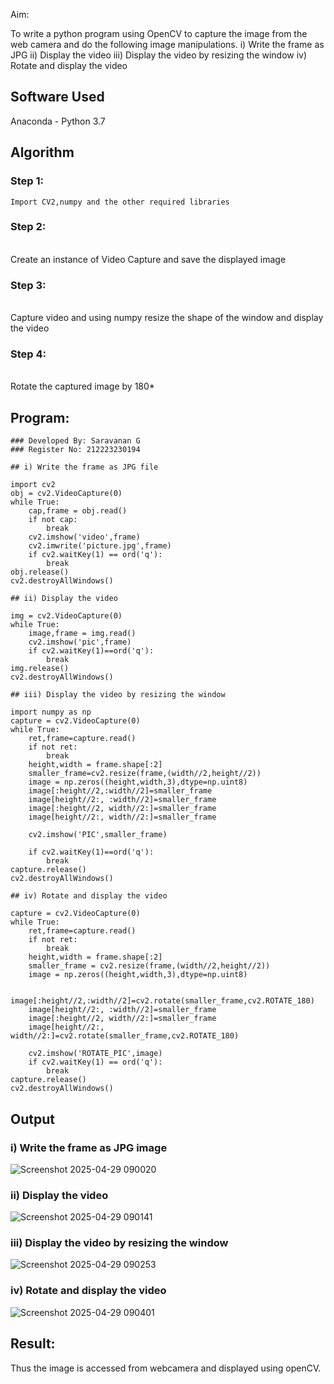 
Aim:
 
To write a python program using OpenCV to capture the image from the web camera and do the following image manipulations.
i) Write the frame as JPG 
ii) Display the video 
iii) Display the video by resizing the window
iv) Rotate and display the video

## Software Used
Anaconda - Python 3.7
## Algorithm
### Step 1:
```
Import CV2,numpy and the other required libraries
```

### Step 2:
<br>Create an instance of Video Capture and save the displayed image</br>

### Step 3:
<br>Capture video and using numpy resize the shape of the window and display the video</br>
### Step 4:
<br>Rotate the captured image by 180*</br>

## Program:
```
### Developed By: Saravanan G
### Register No: 212223230194

## i) Write the frame as JPG file

import cv2
obj = cv2.VideoCapture(0)
while True:
    cap,frame = obj.read()
    if not cap:
        break
    cv2.imshow('video',frame)
    cv2.imwrite('picture.jpg',frame)
    if cv2.waitKey(1) == ord('q'):
        break
obj.release()
cv2.destroyAllWindows()

## ii) Display the video

img = cv2.VideoCapture(0)
while True:
    image,frame = img.read()
    cv2.imshow('pic',frame) 
    if cv2.waitKey(1)==ord('q'):
        break
img.release()
cv2.destroyAllWindows()

## iii) Display the video by resizing the window

import numpy as np
capture = cv2.VideoCapture(0)
while True:
    ret,frame=capture.read()
    if not ret:
        break
    height,width = frame.shape[:2]
    smaller_frame=cv2.resize(frame,(width//2,height//2))
    image = np.zeros((height,width,3),dtype=np.uint8)
    image[:height//2,:width//2]=smaller_frame
    image[height//2:, :width//2]=smaller_frame
    image[:height//2, width//2:]=smaller_frame
    image[height//2:, width//2:]=smaller_frame

    cv2.imshow('PIC',smaller_frame)
    
    if cv2.waitKey(1)==ord('q'):
        break
capture.release()
cv2.destroyAllWindows()

## iv) Rotate and display the video

capture = cv2.VideoCapture(0)
while True:
    ret,frame=capture.read()
    if not ret:
        break
    height,width = frame.shape[:2]
    smaller_frame = cv2.resize(frame,(width//2,height//2))
    image = np.zeros((height,width,3),dtype=np.uint8)

    image[:height//2,:width//2]=cv2.rotate(smaller_frame,cv2.ROTATE_180)
    image[height//2:, :width//2]=smaller_frame
    image[:height//2, width//2:]=smaller_frame
    image[height//2:, width//2:]=cv2.rotate(smaller_frame,cv2.ROTATE_180)
    
    cv2.imshow('ROTATE_PIC',image)
    if cv2.waitKey(1) == ord('q'):
        break
capture.release()
cv2.destroyAllWindows()

```





## Output

### i) Write the frame as JPG image
![Screenshot 2025-04-29 090020](https://github.com/user-attachments/assets/48b40bfb-a981-4652-8a8e-8732d48529c8)



### ii) Display the video

![Screenshot 2025-04-29 090141](https://github.com/user-attachments/assets/587a5354-0d8c-4530-9fa2-0a6eadbb2855)

### iii) Display the video by resizing the window

![Screenshot 2025-04-29 090253](https://github.com/user-attachments/assets/ac03dfaa-95fe-45d0-a893-654011faab3a)



### iv) Rotate and display the video

![Screenshot 2025-04-29 090401](https://github.com/user-attachments/assets/d1aeef93-da38-4f4f-b221-aa613ad3c025)





## Result:
Thus the image is accessed from webcamera and displayed using openCV.
